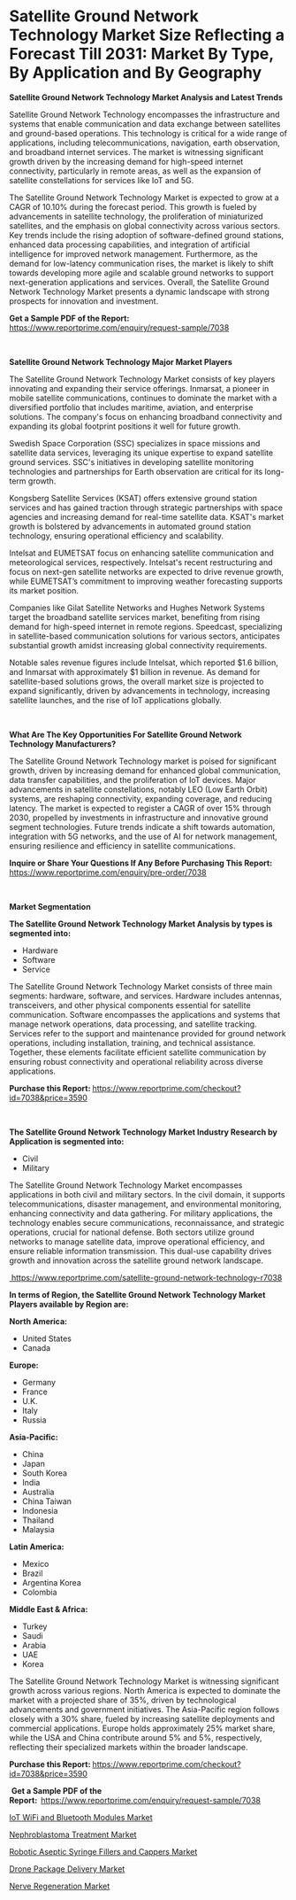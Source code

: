 <p><h1>Satellite Ground Network Technology Market Size Reflecting a Forecast Till 2031: Market By Type, By Application and By Geography</h1></p><p><strong>Satellite Ground Network Technology Market Analysis and Latest Trends</strong></p>
<p><p>Satellite Ground Network Technology encompasses the infrastructure and systems that enable communication and data exchange between satellites and ground-based operations. This technology is critical for a wide range of applications, including telecommunications, navigation, earth observation, and broadband internet services. The market is witnessing significant growth driven by the increasing demand for high-speed internet connectivity, particularly in remote areas, as well as the expansion of satellite constellations for services like IoT and 5G.</p><p>The Satellite Ground Network Technology Market is expected to grow at a CAGR of 10.10% during the forecast period. This growth is fueled by advancements in satellite technology, the proliferation of miniaturized satellites, and the emphasis on global connectivity across various sectors. Key trends include the rising adoption of software-defined ground stations, enhanced data processing capabilities, and integration of artificial intelligence for improved network management. Furthermore, as the demand for low-latency communication rises, the market is likely to shift towards developing more agile and scalable ground networks to support next-generation applications and services. Overall, the Satellite Ground Network Technology Market presents a dynamic landscape with strong prospects for innovation and investment.</p></p>
<p><strong>Get a Sample PDF of the Report:&nbsp;</strong> <a href="https://www.reportprime.com/enquiry/request-sample/7038">https://www.reportprime.com/enquiry/request-sample/7038</a></p>
<p>&nbsp;</p>
<p><strong>Satellite Ground Network Technology Major Market Players</strong></p>
<p><p>The Satellite Ground Network Technology Market consists of key players innovating and expanding their service offerings. Inmarsat, a pioneer in mobile satellite communications, continues to dominate the market with a diversified portfolio that includes maritime, aviation, and enterprise solutions. The company's focus on enhancing broadband connectivity and expanding its global footprint positions it well for future growth.</p><p>Swedish Space Corporation (SSC) specializes in space missions and satellite data services, leveraging its unique expertise to expand satellite ground services. SSC's initiatives in developing satellite monitoring technologies and partnerships for Earth observation are critical for its long-term growth.</p><p>Kongsberg Satellite Services (KSAT) offers extensive ground station services and has gained traction through strategic partnerships with space agencies and increasing demand for real-time satellite data. KSAT's market growth is bolstered by advancements in automated ground station technology, ensuring operational efficiency and scalability.</p><p>Intelsat and EUMETSAT focus on enhancing satellite communication and meteorological services, respectively. Intelsat's recent restructuring and focus on next-gen satellite networks are expected to drive revenue growth, while EUMETSAT’s commitment to improving weather forecasting supports its market position.</p><p>Companies like Gilat Satellite Networks and Hughes Network Systems target the broadband satellite services market, benefiting from rising demand for high-speed internet in remote regions. Speedcast, specializing in satellite-based communication solutions for various sectors, anticipates substantial growth amidst increasing global connectivity requirements.</p><p>Notable sales revenue figures include Intelsat, which reported $1.6 billion, and Inmarsat with approximately $1 billion in revenue. As demand for satellite-based solutions grows, the overall market size is projected to expand significantly, driven by advancements in technology, increasing satellite launches, and the rise of IoT applications globally.</p></p>
<p>&nbsp;</p>
<p><strong>What Are The Key Opportunities For Satellite Ground Network Technology Manufacturers?</strong></p>
<p><p>The Satellite Ground Network Technology market is poised for significant growth, driven by increasing demand for enhanced global communication, data transfer capabilities, and the proliferation of IoT devices. Major advancements in satellite constellations, notably LEO (Low Earth Orbit) systems, are reshaping connectivity, expanding coverage, and reducing latency. The market is expected to register a CAGR of over 15% through 2030, propelled by investments in infrastructure and innovative ground segment technologies. Future trends indicate a shift towards automation, integration with 5G networks, and the use of AI for network management, ensuring resilience and efficiency in satellite communications.</p></p>
<p><strong>Inquire or Share Your Questions If Any Before Purchasing This Report:</strong> <a href="https://www.reportprime.com/enquiry/pre-order/7038">https://www.reportprime.com/enquiry/pre-order/7038</a></p>
<p>&nbsp;</p>
<p><strong>Market Segmentation</strong></p>
<p><strong>The Satellite Ground Network Technology Market Analysis by types is segmented into:</strong></p>
<p><ul><li>Hardware</li><li>Software</li><li>Service</li></ul></p>
<p><p>The Satellite Ground Network Technology Market consists of three main segments: hardware, software, and services. Hardware includes antennas, transceivers, and other physical components essential for satellite communication. Software encompasses the applications and systems that manage network operations, data processing, and satellite tracking. Services refer to the support and maintenance provided for ground network operations, including installation, training, and technical assistance. Together, these elements facilitate efficient satellite communication by ensuring robust connectivity and operational reliability across diverse applications.</p></p>
<p><strong>Purchase this Report:&nbsp;</strong><a href="https://www.reportprime.com/checkout?id=7038&price=3590">https://www.reportprime.com/checkout?id=7038&price=3590</a></p>
<p>&nbsp;</p>
<p><strong>The Satellite Ground Network Technology Market Industry Research by Application is segmented into:</strong></p>
<p><ul><li>Civil</li><li>Military</li></ul></p>
<p><p>The Satellite Ground Network Technology Market encompasses applications in both civil and military sectors. In the civil domain, it supports telecommunications, disaster management, and environmental monitoring, enhancing connectivity and data gathering. For military applications, the technology enables secure communications, reconnaissance, and strategic operations, crucial for national defense. Both sectors utilize ground networks to manage satellite data, improve operational efficiency, and ensure reliable information transmission. This dual-use capability drives growth and innovation across the satellite ground network landscape.</p></p>
<p><a href="https://www.reportprime.com/satellite-ground-network-technology-r7038">&nbsp;https://www.reportprime.com/satellite-ground-network-technology-r7038</a></p>
<p><strong>In terms of Region, the Satellite Ground Network Technology Market Players available by Region are:</strong></p>
<p>
    <p> <strong> North America: </strong>
        <ul>
            <li>United States</li>
            <li>Canada</li>
        </ul>
        </p> 
    <p> <strong> Europe: </strong>
        <ul>
            <li>Germany</li>
            <li>France</li>
            <li>U.K.</li>
            <li>Italy</li>
            <li>Russia</li>
        </ul>
        </p> 
    <p> <strong> Asia-Pacific: </strong>
        <ul>
            <li>China</li>
            <li>Japan</li>
            <li>South Korea</li>
            <li>India</li>
            <li>Australia</li>
            <li>China Taiwan</li>
            <li>Indonesia</li>
            <li>Thailand</li>
            <li>Malaysia</li>
        </ul>
        </p> 
    <p> <strong> Latin America: </strong>
        <ul>
            <li>Mexico</li>
            <li>Brazil</li>
            <li>Argentina Korea</li>
            <li>Colombia</li>
        </ul>
        </p> 
    <p> <strong> Middle East & Africa: </strong>
        <ul>
            <li>Turkey</li>
            <li>Saudi</li>
            <li>Arabia</li>
            <li>UAE</li>
            <li>Korea</li>
        </ul>
    </p>
    </p>
<p><p>The Satellite Ground Network Technology Market is witnessing significant growth across various regions. North America is expected to dominate the market with a projected share of 35%, driven by technological advancements and government initiatives. The Asia-Pacific region follows closely with a 30% share, fueled by increasing satellite deployments and commercial applications. Europe holds approximately 25% market share, while the USA and China contribute around 5% and 5%, respectively, reflecting their specialized markets within the broader landscape.</p></p>
<p><strong>Purchase this Report: </strong><a href="https://www.reportprime.com/checkout?id=7038&price=3590">https://www.reportprime.com/checkout?id=7038&price=3590</a></p>
<p>&nbsp;<strong>Get a Sample PDF of the Report:&nbsp;&nbsp;</strong><a href="https://www.reportprime.com/enquiry/request-sample/7038">https://www.reportprime.com/enquiry/request-sample/7038</a></p>
<p><strong></strong></p>
<p><p><a href="https://github.com/prosalinda88/Market-Research-Report-List-6/blob/main/iot-wifi-and-bluetooth-modules-market.md">IoT WiFi and Bluetooth Modules Market</a></p><p><a href="https://medium.com/@maryroseguilty/nephroblastoma-treatment-market-share-size-trends-industry-analysis-report-by-application-99405c7035c0">Nephroblastoma Treatment Market</a></p><p><a href="https://issuu.com/reportprime-2/docs/robotic-aseptic-syringe-fillers-and_b0dbd5fb21d550">Robotic Aseptic Syringe Fillers and Cappers Market</a></p><p><a href="https://www.linkedin.com/pulse/what-factors-influence-drone-package-delivery-market-coming-xlkbc?trackingId=KlWilKPMTgGKQfg0C3K45g%3D%3D">Drone Package Delivery Market</a></p><p><a href="https://medium.com/@maryroseguilty/nerve-regeneration-industry-analysis-report-its-market-size-share-trends-by-application-region-211bee6487fa">Nerve Regeneration Market</a></p></p>